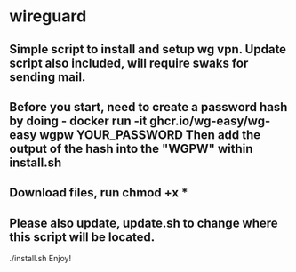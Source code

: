 # wireguard
Simple script to install and setup wg vpn. 
Update script also included, will require swaks for sending mail.  
-
Before you start, need to create a password hash by doing - 
docker run -it ghcr.io/wg-easy/wg-easy wgpw YOUR_PASSWORD
Then add the output of the hash into the "WGPW" within install.sh
-
Download files, run chmod +x *
-
Please also update, update.sh to change where this script will be located. 
-
./install.sh
Enjoy!
